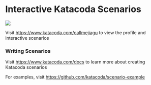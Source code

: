 # Interactive Katacoda Scenarios

[![](http://shields.katacoda.com/katacoda/callmejiagu/count.svg)](https://www.katacoda.com/callmejiagu "Get your profile on Katacoda.com")

Visit https://www.katacoda.com/callmejiagu to view the profile and interactive scenarios

### Writing Scenarios
Visit https://www.katacoda.com/docs to learn more about creating Katacoda scenarios

For examples, visit https://github.com/katacoda/scenario-example
